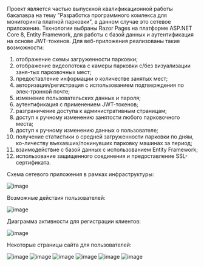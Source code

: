 Проект является частью выпускной квалификационной работы бакалавра на тему "Разработка программного комлекса для мониторинга платной парковки", в данном случае это сетевое приложение. Технологии выбраны Razor Pages на платформе ASP.NET Core 8, Entity Framework, для работы с базой данных и аутентификация на основе JWT-токенов.
Для веб-приложения реализованы такие возможности:
1. отображение схемы загруженности парковки;
2. отображение видеопотока с камеры парковки с/без визуализации заня-тых парковочных мест;
3. предоставление информации о количестве занятых мест;
4. авторизация/регистрация с использованием подтверждения по элек-тронной почте;
5. изменение пользовательских данных и пароля;
6. аутентификация с применением JWT-токенов;
7. разграничение доступа к административным страницам;
8. доступ к ручному изменению занятости любого парковочного места;
9. доступ к ручному изменению данных о пользователе;
10. получение статистики о средней загруженности парковки по дням, ко-личеству въехавших/покинувших парковку машинах за период;
11. взаимодействие с базой данных с использованием Entity Framework;
12. использование защищенного соединения и предоставление SSL-сертификата. 

Схема сетевого приложения в рамках инфраструктуры:

![image](https://github.com/70Null07/Parking-Control-Web-Application/assets/76547066/07702dcc-b474-4069-a6c6-88c15aab86a8)

Возможные действия пользователей:

![image](https://github.com/70Null07/Parking-Control-Web-Application/assets/76547066/dcdd021a-d308-435e-a5d4-25bd4b16beda)


Диаграмма активности для регистрации клиентов:

![image](https://github.com/70Null07/Parking-Control-Web-Application/assets/76547066/315a44da-4f9e-48e0-8f0c-c5e1b2c54c1e)

Некоторые страницы сайта для пользователей:

![image](https://github.com/70Null07/Parking-Control-Web-Application/assets/76547066/0e9c38a6-a388-4f41-a067-c36fe91478a8)
![image](https://github.com/70Null07/Parking-Control-Web-Application/assets/76547066/7f883f15-8f71-4dac-bd0e-00f530f1f499)
![image](https://github.com/70Null07/Parking-Control-Web-Application/assets/76547066/debbad50-52d4-4c0a-bd2b-10dfad56b9b5)
![image](https://github.com/70Null07/Parking-Control-Web-Application/assets/76547066/abe5b1ce-014c-4ad3-8a74-58df5399d646)
![image](https://github.com/70Null07/Parking-Control-Web-Application/assets/76547066/734d7c95-1aec-492c-a31f-555d67a5d6e8)
![image](https://github.com/70Null07/Parking-Control-Web-Application/assets/76547066/53a9691a-4b6e-4d0a-8753-947d8dd93e36)
